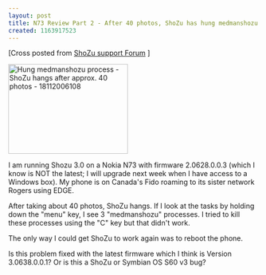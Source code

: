 ```yaml
---
layout: post
title: N73 Review Part 2 - After 40 photos, ShoZu has hung medmanshozu processes
created: 1163917523
---
```

<!-- 4Z111a7T8a76nR7 -->
<p> [Cross posted from <a href="http://forum.shozu.com/showthread.php?tid=390">ShoZu support Forum</a> ] </p><p> <a href="http://www.flickr.com/photos/roland/300325087/" title="Hung medmanshozu process - ShoZu hangs after approx. 40 photos"><img src="http://static.flickr.com/116/300325087_6e19dc2076_m.jpg" alt="Hung medmanshozu process - ShoZu hangs after approx. 40 photos - 18112006108" width="240" height="180" /></a> </p><p> I am running Shozu 3.0 on a Nokia N73 with firmware 2.0628.0.0.3 (which I know is NOT the latest; I will upgrade next week when I have access to a Windows box). My phone is on Canada&#39;s Fido roaming to its sister network Rogers using EDGE. </p><p> After taking about 40 photos, ShoZu hangs. If I look at the tasks by holding down the &quot;menu&quot; key, I see 3 &quot;medmanshozu&quot; processes. I tried to kill these processes using the &quot;C&quot; key but that didn&#39;t work. </p><p> The only way I could get ShoZu to work again was to reboot the phone. </p><p> Is this problem fixed with the latest firmware which I think is Version 3.0638.0.0.1? Or is this a ShoZu or Symbian OS S60 v3 bug? </p>
